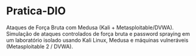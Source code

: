 # Pratica-DIO
Ataques de Força Bruta com Medusa (Kali + Metasploitable/DVWA).  Simulação de ataques controlados de força bruta e password spraying em um laboratório isolado usando Kali Linux, Medusa e máquinas vulneráveis (Metasploitable 2 / DVWA).
